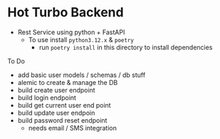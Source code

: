 # Hot Turbo Backend

* Rest Service using python + FastAPI
    * To use install `python3.12.x` & `poetry`
        * run `poetry install` in this directory to install dependencies

To Do
* add basic user models / schemas / db stuff
* alemic to create & manage the DB
* build create user endpoint
* build login endpoint
* build get current user end point
* build update user endpoin
* build password reset endpoint
    * needs email / SMS integration

